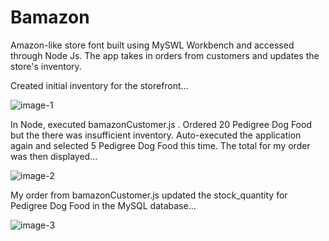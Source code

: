 # Bamazon

Amazon-like store font built using MySWL Workbench and accessed through Node Js. The app takes in orders from customers and updates the store's inventory.

Created initial inventory for the storefront...

![image-1](https://user-images.githubusercontent.com/25679128/28496175-592d6816-6f2a-11e7-95ed-ca16b7409c19.PNG)

In Node, executed bamazonCustomer.js . Ordered 20 Pedigree Dog Food but the there was insufficient inventory. Auto-executed the application again and selected 5 Pedigree Dog Food this time. The total for my order was then displayed...

![image-2](https://user-images.githubusercontent.com/25679128/28496176-5afba144-6f2a-11e7-8d49-48dbbe0e5d49.PNG)

My order from bamazonCustomer.js updated the stock_quantity for Pedigree Dog Food in the MySQL database...

![image-3](https://user-images.githubusercontent.com/25679128/28496177-5e292c42-6f2a-11e7-952a-ff1986ee56a7.PNG)
